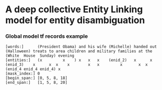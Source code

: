 # A deep collective Entity Linking model for entity disambiguation

### Global model tf records example
```
[words:]      (President Obama) and his wife (Michelle) handed out (Halloween) treats to area children and military families at the (White  House  Sunday) evening
[entities:]   (x         x    ) x   x   x    (enid_2)   x      x   (enid_3)    x      x  x    x        x   x         x       x  x   (enid_4 enid_4 enid_4) x
[mask_index:] 0
[begin_span:] [0, 5, 8, 18]
[end_span:]   [1, 5, 8, 20]
```